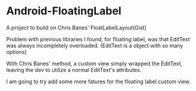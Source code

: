 Android-FloatingLabel
=====================

A project to build on Chris Banes' FloatLabelLayout(Gist)

Problem with previous libraries I found, for floating label, was that EditText was always incompletely overloaded. (EditText is a object with so many options)

With Chris Banes' method, a custom view simply wrapped the EditText, leaving the dev to utilize a normal EditText's attributes.

I am going to try add some more fatures for the floating label custom view.
